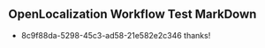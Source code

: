 ## OpenLocalization Workflow Test MarkDown
* 8c9f88da-5298-45c3-ad58-21e582e2c346 thanks!

<!--HONumber=Aug16_HO5-->


